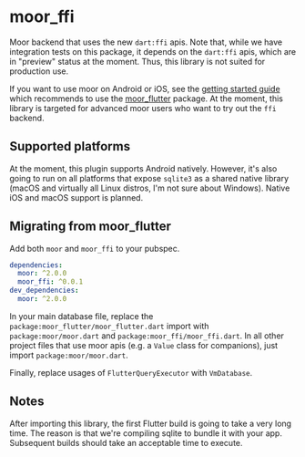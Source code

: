 # moor_ffi

Moor backend that uses the new `dart:ffi` apis. Note that, while we have integration tests
on this package, it depends on the `dart:ffi` apis, which are in "preview" status at the moment.
Thus, this library is not suited for production use.

If you want to use moor on Android or iOS, see the [getting started guide](https://moor.simonbinder.eu/docs/getting-started/)
which recommends to use the [moor_flutter](https://pub.dev/packages/moor_flutter) package.
At the moment, this library is targeted for advanced moor users who want to try out the `ffi`
backend.

## Supported platforms
At the moment, this plugin supports Android natively. However, it's also going to run on all
platforms that expose `sqlite3` as a shared native library (macOS and virtually all Linux
distros, I'm not sure about Windows). Native iOS and macOS support is planned.

## Migrating from moor_flutter
Add both `moor` and `moor_ffi` to your pubspec.

```yaml
dependencies:
  moor: ^2.0.0
  moor_ffi: ^0.0.1
dev_dependencies:
  moor: ^2.0.0
```

In your main database file, replace the `package:moor_flutter/moor_flutter.dart` import with
`package:moor/moor.dart` and `package:moor_ffi/moor_ffi.dart`.
In all other project files that use moor apis (e.g. a `Value` class for companions), just import `package:moor/moor.dart`.

Finally, replace usages of `FlutterQueryExecutor` with `VmDatabase`.

## Notes
After importing this library, the first Flutter build is going to take a very long time. The reason is that we're 
compiling sqlite to bundle it with your app. Subsequent builds should take an acceptable time to execute.
